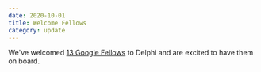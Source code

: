 ```yaml
---
date: 2020-10-01
title: Welcome Fellows
category: update
---
```


We've welcomed [13 Google Fellows](https://www.cmu.edu/news/stories/archives/2020/september/covidcast-google.html) to Delphi and are excited to have them on board.